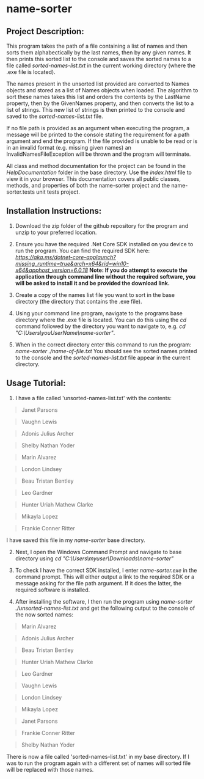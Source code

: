 # name-sorter

## Project Description:
This program takes the path of a file containing a list of names and then sorts them alphabectically by the last names, then by any given names. It then prints this sorted list to the console and saves the sorted names to a file called *sorted-names-list.txt* in the current working directory (where the .exe file is located).

The names present in the unsorted list provided are converted to Names objects and stored as a list of Names objects when loaded. The algorithm to sort these names takes this list and orders the contents by the LastName property, then by the GivenNames property, and then converts the list to a list of strings. This new list of strings is then printed to the console and saved to the *sorted-names-list.txt* file.

If no file path is provided as an argument when executing the program, a message will be printed to the console stating the requirement for a path argument and end the program. If the file provided is unable to be read or is in an invalid format (e.g. missing given names) an InvalidNamesFileException will be thrown and the program will terminate.

All class and method documentation for the project can be found in the *HelpDocumentation* folder in the base directory. Use the *index.html* file to view it in your browser. This documentation covers all public classes, methods, and properties of both the name-sorter project and the name-sorter.tests unit tests project.

## Installation Instructions:
1. Download the zip folder of the github repository for the program and unzip to your preferred location.

2. Ensure you have the required .Net Core SDK installed on you device to run the program. You can find the required SDK here:
*https://aka.ms/dotnet-core-applaunch?missing_runtime=true&arch=x64&rid=win10-x64&apphost_version=6.0.18*
**Note: If you do attempt to execute the application through command line without the required software, you will be asked to install it and be provided the download link.**

3. Create a copy of the names list file you want to sort in the base directory (the directory that contains the .exe file).

4. Using your command line program, navigate to the programs base directory where the .exe file is located. You can do this using the *cd* command followed by the directory you want to navigate to, e.g. *cd "C:\Users\youUserName\name-sorter"*.

5. When in the correct directory enter this command to run the program: *name-sorter ./name-of-file.txt*
You should see the sorted names printed to the console and the *sorted-names-list.txt* file appear in the current directory.


## Usage Tutorial:
1. I have a file called 'unsorted-names-list.txt' with the contents:
>Janet Parsons

>Vaughn Lewis

>Adonis Julius Archer

>Shelby Nathan Yoder

>Marin Alvarez

>London Lindsey

>Beau Tristan Bentley

>Leo Gardner

>Hunter Uriah Mathew Clarke

>Mikayla Lopez

>Frankie Conner Ritter

I have saved this file in my *name-sorter* base directory.

2. Next, I open the Windows Command Prompt and navigate to base directory using *cd "C:\Users\myuser\Downloads\name-sorter"*

3. To check I have the correct SDK installed, I enter *name-sorter.exe* in the command prompt. This will either output a link to the required SDK or a message asking for the file path argument. If it does the latter, the required software is installed.

4. After installing the software, I then run the program using *name-sorter ./unsorted-names-list.txt* and get the following output to the console of the now sorted names:
>Marin Alvarez

>Adonis Julius Archer

>Beau Tristan Bentley

>Hunter Uriah Mathew Clarke

>Leo Gardner

>Vaughn Lewis

>London Lindsey

>Mikayla Lopez

>Janet Parsons

>Frankie Conner Ritter

>Shelby Nathan Yoder

There is now a file called 'sorted-names-list.txt' in my base directory. If I was to run the program again with a different set of names will sorted file will be replaced with those names.